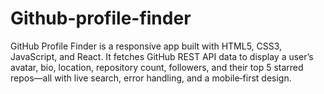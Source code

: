 # Github-profile-finder
GitHub Profile Finder is a responsive app built with HTML5, CSS3, JavaScript, and React. It fetches GitHub REST API data to display a user’s avatar, bio, location, repository count, followers, and their top 5 starred repos—all with live search, error handling, and a mobile‑first design.
